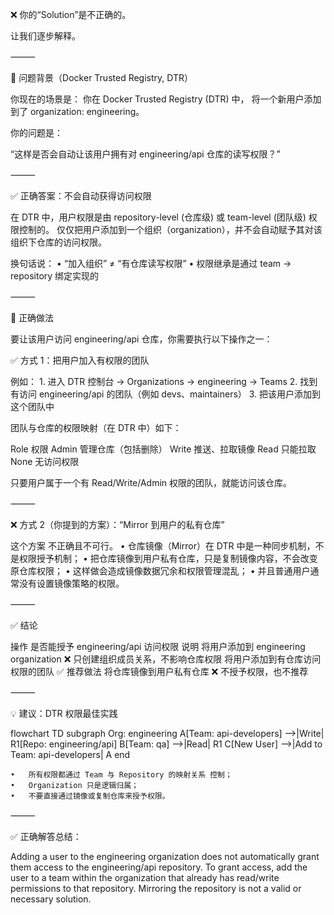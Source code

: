 ❌ 你的“Solution”是不正确的。

让我们逐步解释。

⸻

🧭 问题背景（Docker Trusted Registry, DTR）

你现在的场景是：
你在 Docker Trusted Registry (DTR) 中，
将一个新用户添加到了 organization: engineering。

你的问题是：

“这样是否会自动让该用户拥有对 engineering/api 仓库的读写权限？”

⸻

✅ 正确答案：不会自动获得访问权限

在 DTR 中，用户权限是由 repository-level (仓库级) 或 team-level (团队级) 权限控制的。
仅仅把用户添加到一个组织（organization），并不会自动赋予其对该组织下仓库的访问权限。

换句话说：
	•	“加入组织” ≠ “有仓库读写权限”
	•	权限继承是通过 team → repository 绑定实现的

⸻

🔧 正确做法

要让该用户访问 engineering/api 仓库，你需要执行以下操作之一：

✅ 方式 1：把用户加入有权限的团队

例如：
	1.	进入 DTR 控制台 → Organizations → engineering → Teams
	2.	找到有访问 engineering/api 的团队（例如 devs、maintainers）
	3.	把该用户添加到这个团队中

团队与仓库的权限映射（在 DTR 中）如下：

Role	权限
Admin	管理仓库（包括删除）
Write	推送、拉取镜像
Read	只能拉取
None	无访问权限

只要用户属于一个有 Read/Write/Admin 权限的团队，就能访问该仓库。

⸻

❌ 方式 2（你提到的方案）：“Mirror 到用户的私有仓库”

这个方案 不正确且不可行。
	•	仓库镜像（Mirror）在 DTR 中是一种同步机制，不是权限授予机制；
	•	把仓库镜像到用户私有仓库，只是复制镜像内容，不会改变原仓库权限；
	•	这样做会造成镜像数据冗余和权限管理混乱；
	•	并且普通用户通常没有设置镜像策略的权限。

⸻

✅ 结论

操作	是否能授予 engineering/api 访问权限	说明
将用户添加到 engineering organization	❌	只创建组织成员关系，不影响仓库权限
将用户添加到有仓库访问权限的团队	✅	推荐做法
将仓库镜像到用户私有仓库	❌	不授予权限，也不推荐


⸻

💡 建议：DTR 权限最佳实践

flowchart TD
  subgraph Org: engineering
    A[Team: api-developers] -->|Write| R1[Repo: engineering/api]
    B[Team: qa] -->|Read| R1
    C[New User] -->|Add to Team: api-developers| A
  end

	•	所有权限都通过 Team 与 Repository 的映射关系 控制；
	•	Organization 只是逻辑归属；
	•	不要直接通过镜像或复制仓库来授予权限。

⸻

✅ 正确解答总结：

Adding a user to the engineering organization does not automatically grant them access to the engineering/api repository.
To grant access, add the user to a team within the organization that already has read/write permissions to that repository.
Mirroring the repository is not a valid or necessary solution.